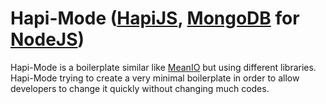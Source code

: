 Hapi-Mode ([HapiJS](https://github.com/spumko/hapi), [MongoDB](https://www.mongodb.org/) for [NodeJS](http://nodejs.org/))
=========

Hapi-Mode is a boilerplate similar like [MeanIO](http://mean.io/) but using different libraries.
Hapi-Mode trying to create a very minimal boilerplate in order to allow developers to change it quickly without changing much codes.
